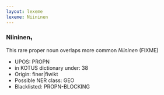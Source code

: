 ```yaml
---
layout: lexeme
lexeme: Niininen
---
```


###  Niininen₁

This rare proper noun overlaps more common *Niininen* (FIXME)
* UPOS:  PROPN
* in KOTUS dictionary under:  38
* Origin:  finer|fiwikt
* Possible NER class:  GEO
* Blacklisted:  PROPN-BLOCKING

